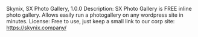 Skynix, SX Photo Gallery, 1.0.0 
Description: SX Photo Gallery is FREE inline photo gallery. Allows easily run a photogallery on any wordpress site in minutes.
License: Free to use, just keep a small link to our corp site: https://skynix.company/ 
